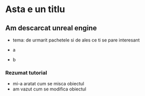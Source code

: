 # Asta e un titlu

## Am descarcat unreal engine

- tema: de urmarit pachetele si de ales ce ti se pare interesant

-    a
-    b

  ### Rezumat tutorial

- mi-a aratat cum se misca obiectul
- am vazut cum se modifica obiectul
